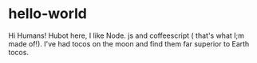 # hello-world

Hi Humans!
Hubot here, I like Node. js and coffeescript ( that's what I;m made of!).
I've had tocos on the moon and find them far superior to Earth tocos.
